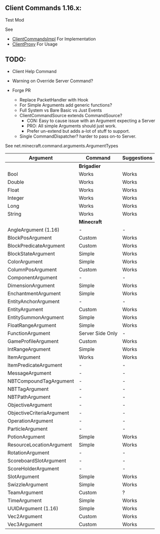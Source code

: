 Client Commands 1.16.x:
---

Test Mod

See 
 - [ClientCommandsImpl](/src/main/java/clientcommands/client/commands/impl/ClientCommandsImpl.java) For Implementation
 - [ClientProxy](/src/main/java/clientcommands/client/ClientProxy.java) For Usage


TODO:
---
 * Client Help Command
 * Warning on Override Server Command?
 
 * Forge PR
    * Replace PacketHandler with Hook
    * For Simple Arguments add generic functions?
    * Full System vs Bare Basic vs Just Events
    * ClientCommandSource extends CommandSource?
        - CON: Easy to cause issue with an Argument expecting a Server
        - PRO: All simple Arguments should just work.
        - Prefer un-extend but adds a-lot of stuff to support. 
    * Single CommandDispatcher? harder to pass on-to Server.
    
See net.minecraft.command.arguments.ArgumentTypes

| Argument | Command | Suggestions |
|----------|---------|-------------|
| |**Brigadier**| |
| Bool | Works | Works |
| Double | Works | Works |
| Float | Works | Works |
| Integer | Works | Works |
| Long | Works | Works |
| String | Works | Works |
| |**Minecraft**| |
| AngleArgument (1.16) | - | - |
| BlockPosArgument | Custom | Works |
| BlockPredicateArgument | Custom | Works |
| BlockStateArgument | Simple | Works |
| ColorArgument | Simple | Works |
| ColumnPosArgument | Custom | Works |
| ComponentArgument | - | - |
| DimensionArgument | Simple | Works |
| EnchantmentArgument | Simple | Works |
| EntityAnchorArgument | - | - |
| EntityArgument | Custom | Works |
| EntitySummonArgument | Simple | Works |
| FloatRangeArgument | Simple | Works |
| FunctionArgument | Server Side Only | - |
| GameProfileArgument | Custom | Works |
| IntRangeArgument | Simple | Works |
| ItemArgument | Works | Works |
| ItemPredicateArgument | - | - |
| MessageArgument | - | - |
| NBTCompoundTagArgument | - | - | 
| NBTTagArgument | - | - |
| NBTPathArgument | - | - |
| ObjectiveArgument | - | - |
| ObjectiveCriteriaArgument | - | - |
| OperationArgument | - | - |
| ParticleArgument | - | - |
| PotionArgument | Simple | Works |
| ResourceLocationArgument | Simple | Works |
| RotationArgument | - | - |
| ScoreboardSlotArgument | - | - |
| ScoreHolderArgument | - | - |
| SlotArgument | Simple | Works |
| SwizzleArgument | Simple | Works |
| TeamArgument | Custom | ? |
| TimeArgument | Simple | Works |
| UUIDArgument (1.16) | Simple | Works |
| Vec2Argument | Custom | Works |
| Vec3Argument | Custom | Works |